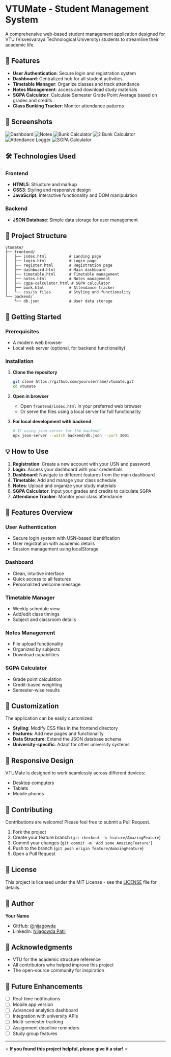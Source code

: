 # VTUMate - Student Management System

A comprehensive web-based student management application designed for VTU (Visvesvaraya Technological University) students to streamline their academic life.

## 🌟 Features

- **User Authentication**: Secure login and registration system
- **Dashboard**: Centralized hub for all student activities
- **Timetable Manager**: Organize classes and track attendance
- **Notes Management**: access and download study materials
- **SGPA Calculator**: Calculate Semester Grade Point Average based on grades and credits
- **Class Bunking Tracker**: Monitor attendance patterns


## 📸 Screenshots

![Dashboard](screenshots/dashboard.png)
![Notes](screenshots/notes.png)
![Bunk Calculator](screenshots/bunk_calculator.png)
![2 Bunk Calculator](screenshots/bunk_calculator2.png)
![Attendance Logger](screenshots/attendance_logger.png)
![SGPA Calculator](screenshots/sgpa_calculator.png)

## 🛠️ Technologies Used

### Frontend
- **HTML5**: Structure and markup
- **CSS3**: Styling and responsive design
- **JavaScript**: Interactive functionality and DOM manipulation

### Backend
- **JSON Database**: Simple data storage for user management

## 📁 Project Structure

```
vtumate/
├── frontend/
│   ├── index.html          # Landing page
│   ├── login.html          # Login page
│   ├── register.html       # Registration page
│   ├── dashboard.html      # Main dashboard
│   ├── timetable.html      # Timetable management
│   ├── notes.html          # Notes management
│   ├── cgpa-calculator.html # SGPA calculator
│   ├── bunk.html           # Attendance tracker
│   └── css/js files        # Styling and functionality
└── backend/
    └── db.json             # User data storage
```

## 🚀 Getting Started

### Prerequisites
- A modern web browser
- Local web server (optional, for backend functionality)

### Installation

1. **Clone the repository**
   ```bash
   git clone https://github.com/yourusername/vtumate.git
   cd vtumate
   ```

2. **Open in browser**
   - Open `frontend/index.html` in your preferred web browser
   - Or serve the files using a local server for full functionality

3. **For local development with backend**
   ```bash
   # If using json-server for the backend
   npx json-server --watch backend/db.json --port 3001
   ```

## 💡 How to Use

1. **Registration**: Create a new account with your USN and password
2. **Login**: Access your dashboard with your credentials
3. **Dashboard**: Navigate to different features from the main dashboard
4. **Timetable**: Add and manage your class schedule
5. **Notes**: Upload and organize your study materials
6. **SGPA Calculator**: Input your grades and credits to calculate SGPA
7. **Attendance Tracker**: Monitor your class attendance

## 🎨 Features Overview

### User Authentication
- Secure login system with USN-based identification
- User registration with academic details
- Session management using localStorage

### Dashboard
- Clean, intuitive interface
- Quick access to all features
- Personalized welcome message

### Timetable Manager
- Weekly schedule view
- Add/edit class timings
- Subject and classroom details

### Notes Management
- File upload functionality
- Organized by subjects
- Download capabilities

### SGPA Calculator
- Grade point calculation
- Credit-based weighting
- Semester-wise results

## 🔧 Customization

The application can be easily customized:

- **Styling**: Modify CSS files in the frontend directory
- **Features**: Add new pages and functionality
- **Data Structure**: Extend the JSON database schema
- **University-specific**: Adapt for other university systems

## 📱 Responsive Design

VTUMate is designed to work seamlessly across different devices:
- Desktop computers
- Tablets
- Mobile phones

## 🤝 Contributing

Contributions are welcome! Please feel free to submit a Pull Request.

1. Fork the project
2. Create your feature branch (`git checkout -b feature/AmazingFeature`)
3. Commit your changes (`git commit -m 'Add some AmazingFeature'`)
4. Push to the branch (`git push origin feature/AmazingFeature`)
5. Open a Pull Request

## 📝 License

This project is licensed under the MIT License - see the [LICENSE](LICENSE) file for details.

## 👤 Author

**Your Name**
- GitHub: [@nijagowda](https://github.com/nijagowda)
- LinkedIn: [Nijagowda Patil](https://www.linkedin.com/in/nijagowda-patil-73479131b/?originalSubdomain=in)

## 🙏 Acknowledgments

- VTU for the academic structure reference
- All contributors who helped improve this project
- The open-source community for inspiration

## 🔮 Future Enhancements

- [ ] Real-time notifications
- [ ] Mobile app version
- [ ] Advanced analytics dashboard
- [ ] Integration with university APIs
- [ ] Multi-semester tracking
- [ ] Assignment deadline reminders
- [ ] Study group features

---

⭐ **If you found this project helpful, please give it a star!** ⭐
